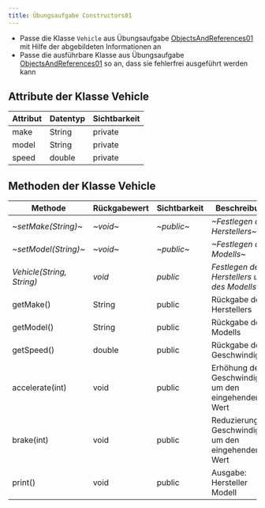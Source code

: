 ```yaml
---
title: Übungsaufgabe Constructors01
---
```


- Passe die Klasse `Vehicle` aus Übungsaufgabe [ObjectsAndReferences01](objects-and-references01.md) mit Hilfe der abgebildeten Informationen an
- Passe die ausführbare Klasse aus Übungsaufgabe [ObjectsAndReferences01](objects-and-references01.md) so an, dass sie fehlerfrei ausgeführt werden kann

## Attribute der Klasse Vehicle
| Attribut | Datentyp | Sichtbarkeit |
| -------- | -------- | ------------ |
| make | String | private |
| model | String | private |
| speed | double | private |

## Methoden der Klasse Vehicle
| Methode | Rückgabewert | Sichtbarkeit | Beschreibung |
| ------- | ------------ | ------------ | ------------ |
| _~setMake(String)~_ | _~void~_ | _~public~_ | _~Festlegen des Herstellers~_ |
| _~setModel(String)~_ | _~void~_ | _~public~_ | _~Festlegen des Modells~_ |
| _Vehicle(String, String)_ | _void_ | _public_ | _Festlegen des Herstellers und des Modells_ |
| getMake() | String | public | Rückgabe des Herstellers |
| getModel() | String | public | Rückgabe des Modells |
| getSpeed() | double | public | Rückgabe der Geschwindigkeit |
| accelerate(int) | void | public | Erhöhung der Geschwindigkeit um den eingehenden Wert |
| brake(int) | void | public | Reduzierung der Geschwindigkeit um den eingehenden Wert |
| print() | void | public | Ausgabe: Hersteller Modell |